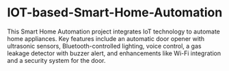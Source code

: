 # IOT-based-Smart-Home-Automation
This Smart Home Automation project integrates IoT technology to automate home appliances. Key features include an automatic door opener with ultrasonic sensors, Bluetooth-controlled lighting, voice control, a gas leakage detector with buzzer alert, and enhancements like Wi-Fi integration and a security system for the door.
